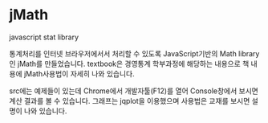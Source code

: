 # jMath
javascript stat library

통계처리를 인터넷 브라우저에서서 처리할 수 있도록 JavaScript기반의 Math library인 jMath를 만들었습니다.
textbook은 경영통계 학부과정에 해당하는 내용으로 책 내용에 jMath사용법이 자세히 나와 있습니다.

src에는 예제들이 있는데 Chrome에서 개발자툴(F12)를 열어 Console창에서 보시면 계산 결과를 볼 수 있습니다.
그래프는 jqplot을 이용했으며 사용법은 교재를 보시면 설명이 나와 있습니다.
